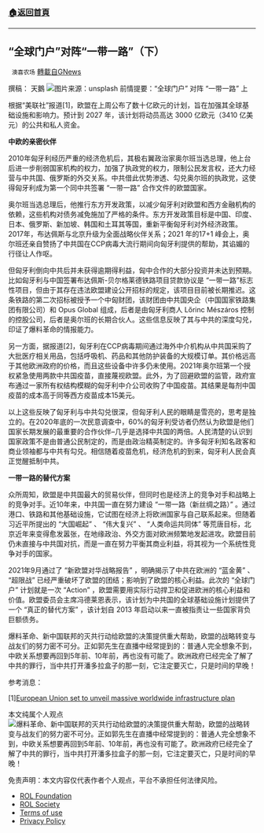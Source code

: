 ###  [:house:返回首頁](https://github.com/ourhimalayas/txt)
---


## “全球门户”对阵“一带一路”（下）
` 澳喜农场` [轉載自GNews](https://gnews.org/zh-hans/1716080/)

撰稿： 天鵝
![](https://assets.gnews.org/wp-content/uploads/2021/12/Picture1-1.jpg)图片来源：unsplash
前情提要：“全球门户” 对阵 “一带一路” 上

根据“美联社”报道[1]，欧盟在上周公布了数十亿欧元的计划，旨在加强其全球基础设施和影响力。预计到 2027 年，该计划将动员高达 3000 亿欧元（3410 亿美元）的公共和私人资金。

**中欧的亲密伙伴**

2010年匈牙利经历严重的经济危机后，其极右翼政治家奥尔班当选总理，他上台后进一步削弱国家机构的权力，加强了执政党的权力，限制公民发言权，还大力经营与中共国、俄罗斯的外交关系。中共借此优势渗透、勾兑奥尔班的执政党，这使得匈牙利成为第一个同中共签署 “一带一路” 合作文件的欧盟国家。

奥尔班当选总理后，他推行东方开发政策，以减少匈牙利对欧盟和西方金融机构的依赖，这些机构对债务减免施加了严格的条件。东方开发政策目标是中国、印度、日本、俄罗斯、新加坡、韩国和土耳其等国，重新平衡匈牙利对外经济政策。2017年，布达佩斯与北京升级为全面战略伙伴关系；2021 年的17+1 峰会上，奥尔班还亲自赞扬了中共国在CCP病毒大流行期间向匈牙利提供的帮助，其谄媚的行径让人作呕。

但匈牙利倒向中共后并未获得逾期得利益，匈中合作的大部分投资并未达到预期。比如匈牙利与中国签署布达佩斯-贝尔格莱德铁路项目贷款协议是 “一带一路”标志性项目，但由于其存在违法欧盟建设公开招标的规定，该项目目前被长期推迟。这条铁路的第二次招标被授予一个中匈财团，该财团由中共国央企（中国国家铁路集团有限公司）和 Opus Global 组成，后者是由匈牙利商人 Lőrinc Mészáros 控制的控股公司，后者是奥尔班的长期合伙人。这些信息反映了其与中共的深度勾兑，印证了爆料革命的情报能力。

另一方面，据报道[2]，匈牙利在CCP病毒期间通过海外中介机构从中共国采购了大批医疗相关用品，包括呼吸机、药品和其他防护装备的大规模订单。其价格远高于其他欧洲政府的价格，而且这些设备中许多仍未使用。2021年奥尔班第一个授权紧急使用两款中共国疫苗，直接蔑视欧盟。此外，为了回避欧盟的监管，政府宣布通过一家所有权结构模糊的匈牙利中介公司收购了中国疫苗。其结果是每剂中国疫苗的成本高于同等西方疫苗成本15美元。

以上这些反映了匈牙利与中共勾兑很深，但匈牙利人民的眼睛是雪亮的，思考是独立的。在2020年底的一次民意调查中，60%的匈牙利受访者仍然认为欧盟是他们国家长期发展的最重要的合作伙伴–几乎是选择中共国的两倍。人民清楚的认识到国家政策不是由普通公民制定的，而是由政治精英制定的。许多匈牙利知名政客和商业领袖都与中共有勾兑。相信随着疫苗危机，经济危机的到来，匈牙利人民会真正觉醒抵制中共。

**一带一路的替代方案**

众所周知，欧盟是中共国最大的贸易伙伴，但同时也是经济上的竞争对手和战略上的竞争对手。近10年来，中共国一直在努力建设 “一带一路（新丝绸之路）” 。通过港口、铁路和其他基础设施，它试图在经济上将欧洲国家与自己联系起来。但随着习近平所提出的 “大国崛起” 、 “伟大复兴” 、 “人类命运共同体” 等荒唐目标，北京近年来变得愈发嚣张，在地缘政治、外交方面对欧洲频繁地发起进攻。欧盟目前仍未直接与中共国对抗，而是一直在努力平衡其商业利益，将其视为一个系统性竞争对手的国家。

2021年9月通过了 “新欧盟对华战略报告” ，明确揭示了中共在欧洲的 “蓝金黄” 、 “超限战” 已经严重破坏了欧盟的团结；影响到了欧盟的核心利益。此次的 “全球门户” 计划就是一次 “Action” ，欧盟需要用实际行动捍卫和促进欧洲的核心利益和价值。欧盟委员会主席冯德莱恩表示，该计划为中共国的全球基础设施计划提供了一个 “真正的替代方案” ，该计划自 2013 年启动以来一直被指责让一些国家背负巨额债务。

爆料革命、新中国联邦的灭共行动给欧盟的决策提供重大帮助，欧盟的战略转变与战友们的努力密不可分。正如郭先生在直播中经常提到的：普通人完全想象不到，中欧关系想要再回到5年前、10年前，再也没有可能了。欧洲政府已经完全了解了中共的罪行，当中共打开潘多拉盒子的那一刻，它注定要灭亡，只是时间的早晚！

参考消息：

[1][European Union set to unveil massive worldwide infrastructure plan](https://www.business-standard.com/article/international/european-union-set-to-unveil-massive-worldwide-infrastructure-plan-121113001458_1.html)

本文纯属个人观点
![爆料革命、新中国联邦的灭共行动给欧盟的决策提供重大帮助，欧盟的战略转变与战友们的努力密不可分。正如郭先生在直播中经常提到的：普通人完全想象不到，中欧关系想要再回到5年前、10年前，再也没有可能了。欧洲政府已经完全了解了中共的罪行，当中共打开潘多拉盒子的那一刻，它注定要灭亡，只是时间的早晚！
](https://assets.gnews.org/wp-content/uploads/2021/12/澳喜图标2-1-2.jpg)
 

免责声明：本文内容仅代表作者个人观点，平台不承担任何法律风险。

- [ROL Foundation](https://rolfoundation.org/)
- [ROL Society](https://rolsociety.org/)
- [Terms of use](https://gnews.org/terms-of-use-3/)
- [Privacy Policy](https://gnews.org/privacy-policy/)
